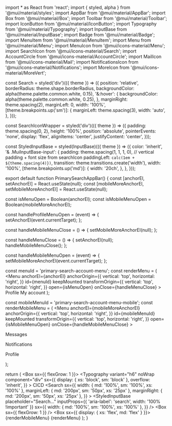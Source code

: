import * as React from 'react';
import { styled, alpha } from '@mui/material/styles';
import AppBar from '@mui/material/AppBar';
import Box from '@mui/material/Box';
import Toolbar from '@mui/material/Toolbar';
import IconButton from '@mui/material/IconButton';
import Typography from '@mui/material/Typography';
import InputBase from '@mui/material/InputBase';
import Badge from '@mui/material/Badge';
import MenuItem from '@mui/material/MenuItem';
import Menu from '@mui/material/Menu';
import MenuIcon from '@mui/icons-material/Menu';
import SearchIcon from '@mui/icons-material/Search';
import AccountCircle from '@mui/icons-material/AccountCircle';
import MailIcon from '@mui/icons-material/Mail';
import NotificationsIcon from '@mui/icons-material/Notifications';
import MoreIcon from '@mui/icons-material/MoreVert';

const Search = styled('div')(({ theme }) => ({
  position: 'relative',
  borderRadius: theme.shape.borderRadius,
  backgroundColor: alpha(theme.palette.common.white, 0.15),
  '&:hover': {
    backgroundColor: alpha(theme.palette.common.white, 0.25),
  },
  marginRight: theme.spacing(2),
  marginLeft: 0,
  width: '100%',
  [theme.breakpoints.up('sm')]: {
    marginLeft: theme.spacing(3),
    width: 'auto',
  },
}));

const SearchIconWrapper = styled('div')(({ theme }) => ({
  padding: theme.spacing(0, 2),
  height: '100%',
  position: 'absolute',
  pointerEvents: 'none',
  display: 'flex',
  alignItems: 'center',
  justifyContent: 'center',
}));

const StyledInputBase = styled(InputBase)(({ theme }) => ({
  color: 'inherit',
  '& .MuiInputBase-input': {
    padding: theme.spacing(1, 1, 1, 0),
    // vertical padding + font size from searchIcon
    paddingLeft: `calc(1em + ${theme.spacing(4)})`,
    transition: theme.transitions.create('width'),
    width: '100%',
    [theme.breakpoints.up('md')]: {
      width: '20ch',
    },
  },
}));

export default function PrimarySearchAppBar() {
  const [anchorEl, setAnchorEl] = React.useState(null);
  const [mobileMoreAnchorEl, setMobileMoreAnchorEl] = React.useState(null);

  const isMenuOpen = Boolean(anchorEl);
  const isMobileMenuOpen = Boolean(mobileMoreAnchorEl);

  const handleProfileMenuOpen = (event) => {
    setAnchorEl(event.currentTarget);
  };

  const handleMobileMenuClose = () => {
    setMobileMoreAnchorEl(null);
  };

  const handleMenuClose = () => {
    setAnchorEl(null);
    handleMobileMenuClose();
  };

  const handleMobileMenuOpen = (event) => {
    setMobileMoreAnchorEl(event.currentTarget);
  };

  const menuId = 'primary-search-account-menu';
  const renderMenu = (
    <Menu
      anchorEl={anchorEl}
      anchorOrigin={{
        vertical: 'top',
        horizontal: 'right',
      }}
      id={menuId}
      keepMounted
      transformOrigin={{
        vertical: 'top',
        horizontal: 'right',
      }}
      open={isMenuOpen}
      onClose={handleMenuClose}
    >
      <MenuItem onClick={handleMenuClose}>Profile</MenuItem>
      <MenuItem onClick={handleMenuClose}>My account</MenuItem>
    </Menu>
  );

  const mobileMenuId = 'primary-search-account-menu-mobile';
  const renderMobileMenu = (
    <Menu
      anchorEl={mobileMoreAnchorEl}
      anchorOrigin={{
        vertical: 'top',
        horizontal: 'right',
      }}
      id={mobileMenuId}
      keepMounted
      transformOrigin={{
        vertical: 'top',
        horizontal: 'right',
      }}
      open={isMobileMenuOpen}
      onClose={handleMobileMenuClose}
    >
      <MenuItem>
        <IconButton size="large" aria-label="show 4 new mails" color="inherit">
          <Badge badgeContent={4} color="error">
            <MailIcon />
          </Badge>
        </IconButton>
        <p>Messages</p>
      </MenuItem>
      <MenuItem>
        <IconButton
          size="large"
          aria-label="show 17 new notifications"
          color="inherit"
        >
          <Badge badgeContent={17} color="error">
            <NotificationsIcon />
          </Badge>
        </IconButton>
        <p>Notifications</p>
      </MenuItem>
      <MenuItem onClick={handleProfileMenuOpen}>
        <IconButton
          size="large"
          aria-label="account of current user"
          aria-controls="primary-search-account-menu"
          aria-haspopup="true"
          color="inherit"
        >
          <AccountCircle />
        </IconButton>
        <p>Profile</p>
      </MenuItem>
    </Menu>
  );

  return (
    <Box sx={{ flexGrow: 1 }}>
      <AppBar position="static">
        <Toolbar>
          <Typography
            variant="h6"
            noWrap
            component="div"
            sx={{
              display: { xs: 'block', sm: 'block' },
              overflow: 'inherit',
            }}
          >
            CICD
          </Typography>
          <Search
            sx={{
              width: { md: '100%', sm: '100%', xs: '100%' },
              marginLeft: { md: '200px', sm: '50px', xs: '25px' },
              marginRight: { md: '200px', sm: '50px', xs: '25px' },
            }}
          >
            <SearchIconWrapper>
              <SearchIcon />
            </SearchIconWrapper>
            <StyledInputBase
              placeholder="Search…"
              inputProps={{ 'aria-label': 'search', width: '100% !important' }}
              sx={{
                width: { md: '100%', sm: '100%', xs: '100%' },
              }}
            />
          </Search>
          <Box sx={{ flexGrow: 1 }} />
          <Box sx={{ display: { xs: 'flex', md: 'flex' } }}>
            <IconButton
              size="large"
              edge="end"
              aria-label="account of current user"
              aria-controls={menuId}
              aria-haspopup="true"
              onClick={handleProfileMenuOpen}
              color="inherit"
            >
              <AccountCircle />
            </IconButton>
            <IconButton
              size="large"
              edge="end"
              aria-label="account of current user"
              aria-controls={menuId}
              aria-haspopup="true"
              onClick={handleProfileMenuOpen}
              color="inherit"
            >
              <AccountCircle />
            </IconButton>
          </Box>
        </Toolbar>
      </AppBar>
      {renderMobileMenu}
      {renderMenu}
    </Box>
  );
}
